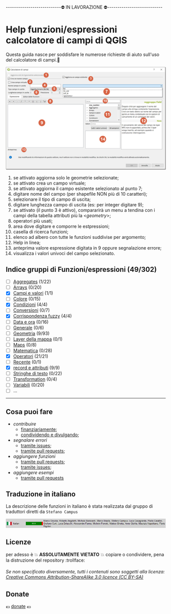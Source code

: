 ---------------------------:no_entry: IN LAVORAZIONE :no_entry:---------------------------

# Help funzioni/espressioni calcolatore di campi di QGIS 

Questa guida nasce per soddisfare le numerose richieste di aiuto sull'uso del calcolatore di campi.:star2:

<img src="/img/calcolatore_campi.png">

1. se attivato aggiorna solo le geometrie selezionate;
2. se attivato crea un campo virtuale;
3. se attivato aggiorna il campo esistente selezionato al punto 7;
4. digitare nome del campo (per shapefile NON più di 10 caratteri);
5. selezionare il tipo di campo di uscita;
6. digitare lunghezza campo di uscita (es: per integer digitare 9);
7. se attivato (il punto 3 è attivo), compararirà un menu a tendina con i campi della tabella attributi più la <*geometry*>;
8. operatori più usati;
9. area dove digitare e comporre le estpressioni;
10. casella di ricerca funzioni;
11. elenco ad albero con tutte le funzioni suddivise per argomento;
12. Help in linea;
13. anteprima valore espressione digitata in 9 oppure segnalazione errore;
14. visualizza i valori univoci del campo selezionato.

## Indice gruppi di Funzioni/espressioni (49/302)
- [ ] [Aggregates](/aggregates) (1/22)
- [ ] [Arrays](/arrays) (0/20)
- [x] [Campi e valori](/campi_e_valori) (1/1)
- [ ] [Colore](/colore) (0/15)
- [x] [Condizioni](/condizioni) (4/4)
- [ ] [Conversioni](/conversioni) (0/7)
- [x] [Corrispondenza fuzzy](/corrispondenza_fuzzy) (4/4)
- [ ] [Data e ora](/data_ora) (0/16)
- [ ] [Generale](/generale) (0/6)
- [ ] [Geometria](/geometria) (9/93)
- [ ] [Layer della mappa](/layer_della_mappa) (0/1)
- [ ] [Maps](/maps) (0/8)
- [ ] [Matematica](/matematica) (0/28)
- [x] [Operatori](/operatori) (21/21)
- [ ] [Recente](/recente) (0/1)
- [x] [record e attributi](/record_e_attributi) (9/9)
- [ ] [Stringhe di testo](/stringhe_di_testo) (0/22)
- [ ] [Transformation](/transoformation) (0/4)
- [ ] [Variabili](/variabili) (0/20)
- [ ] ...

---
## Cosa puoi fare

- *contribuire*
    - [finanziariamente](https://www.paypal.me/pigrecoinfinito);
    - [condividendo e divulgando](https://www.facebook.com/);
- *segnalare errori*
    - [tramite issues](https://github.com/pigreco/Help_in_linea_/issues);
    - [tramite pull requests](https://github.com/pigreco/Help_in_linea_/pulls);
- *aggiungere funzioni*
    - [tramite pull requests](https://github.com/pigreco/Help_in_linea_/pulls);
    - [tramite issues](https://github.com/pigreco/Help_in_linea_/issues);
- *aggiungere esempi*
    - [tramite pull requests](https://github.com/pigreco/Help_in_linea_/pulls)


## Traduzione in italiano

La descrizione delle funzioni in italiano è stata realizzata dal gruppo di traduttori diretti da `Stefano Campus`

<img src="/img/traduttori.png">


## Licenze

per adesso è :boom: **ASSOLUTAMENTE VIETATO** :boom: copiare o condividere, pena la distruzione del repository :trollface:

###### Se non specificato diversamente, tutti i contenuti sono soggetti alla licenza: [Creative Commons Attribution-ShareAlike 3.0 licence (CC BY-SA)](https://creativecommons.org/licenses/by-sa/3.0/)

## Donate

:euro: [donate](https://www.paypal.me/pigrecoinfinito) :euro:
